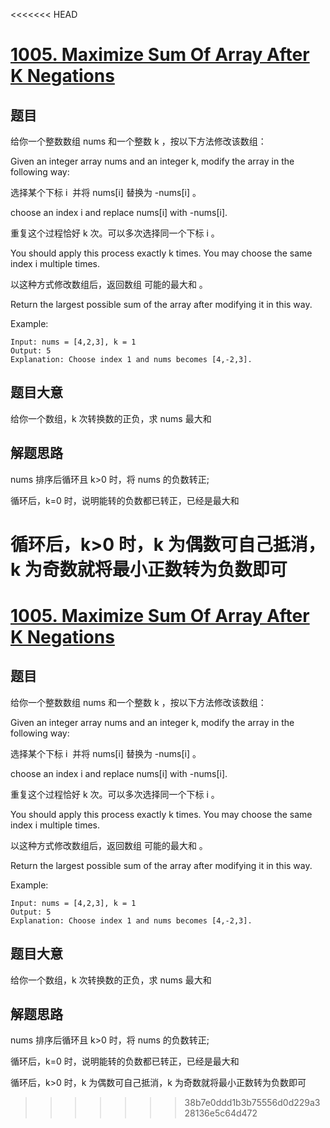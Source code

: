 <<<<<<< HEAD
# [1005. Maximize Sum Of Array After K Negations](https://leetcode.com/problems/maximize-sum-of-array-after-k-negations/)

## 题目

给你一个整数数组 nums 和一个整数 k ，按以下方法修改该数组：

Given an integer array nums and an integer k, modify the array in the following way:

选择某个下标 i  并将 nums[i] 替换为 -nums[i] 。

choose an index i and replace nums[i] with -nums[i].

重复这个过程恰好 k 次。可以多次选择同一个下标 i 。

You should apply this process exactly k times. You may choose the same index i multiple times.

以这种方式修改数组后，返回数组 可能的最大和 。

Return the largest possible sum of the array after modifying it in this way.

Example:

```
Input: nums = [4,2,3], k = 1
Output: 5
Explanation: Choose index 1 and nums becomes [4,-2,3].
```

## 题目大意

给你一个数组，k 次转换数的正负，求 nums 最大和

## 解题思路

nums 排序后循环且 k>0 时，将 nums 的负数转正;

循环后，k=0 时，说明能转的负数都已转正，已经是最大和

循环后，k>0 时，k 为偶数可自己抵消，k 为奇数就将最小正数转为负数即可
=======
# [1005. Maximize Sum Of Array After K Negations](https://leetcode.com/problems/maximize-sum-of-array-after-k-negations/)

## 题目

给你一个整数数组 nums 和一个整数 k ，按以下方法修改该数组：

Given an integer array nums and an integer k, modify the array in the following way:

选择某个下标 i  并将 nums[i] 替换为 -nums[i] 。

choose an index i and replace nums[i] with -nums[i].

重复这个过程恰好 k 次。可以多次选择同一个下标 i 。

You should apply this process exactly k times. You may choose the same index i multiple times.

以这种方式修改数组后，返回数组 可能的最大和 。

Return the largest possible sum of the array after modifying it in this way.

Example:

```
Input: nums = [4,2,3], k = 1
Output: 5
Explanation: Choose index 1 and nums becomes [4,-2,3].
```

## 题目大意

给你一个数组，k 次转换数的正负，求 nums 最大和

## 解题思路

nums 排序后循环且 k>0 时，将 nums 的负数转正;

循环后，k=0 时，说明能转的负数都已转正，已经是最大和

循环后，k>0 时，k 为偶数可自己抵消，k 为奇数就将最小正数转为负数即可
>>>>>>> 38b7e0ddd1b3b75556d0d229a328136e5c64d472
